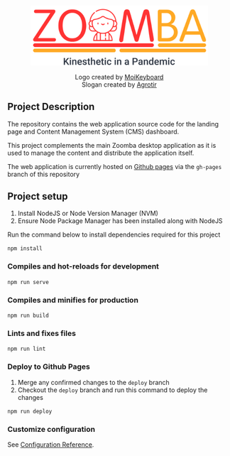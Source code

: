 <p align="center">
  <img src="./src/assets/ZoombaSlogan.png" width="400"/>
</p>

<p align="center">
  Logo created by <a href="https://github.com/MoiKeyboard">MoiKeyboard</a> <br/>
  Slogan created by <a href="https://github.com/Agrotir">Agrotir</a>
</p>

## Project Description
The repository contains the web application source code for the landing page and Content Management System (CMS) dashboard. 

This project complements the main Zoomba desktop application as it is used to manage the content and distribute the application itself.

The web application is currently hosted on [Github pages](https://tryingoutsomething.github.io/Zoomba/) via the `gh-pages` branch of this repository

## Project setup
1. Install NodeJS or Node Version Manager (NVM)
2. Ensure Node Package Manager has been installed along with NodeJS

Run the command below to install dependencies required for this project
```
npm install
```

### Compiles and hot-reloads for development
```
npm run serve
```

### Compiles and minifies for production
```
npm run build
```

### Lints and fixes files
```
npm run lint
```

### Deploy to Github Pages
1. Merge any confirmed changes to the `deploy` branch
2. Checkout the `deploy` branch and run this command to deploy the changes
```
npm run deploy
```

### Customize configuration
See [Configuration Reference](https://cli.vuejs.org/config/).
